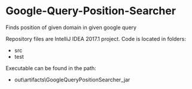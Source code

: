 # Google-Query-Position-Searcher
Finds position of given domain in given google query

Repository files are IntelliJ IDEA 2017.1 project.
Code is located in folders: 
- src 
- test

Executable can be found in the path:
- out\artifacts\GoogleQueryPositionSearcher_jar

